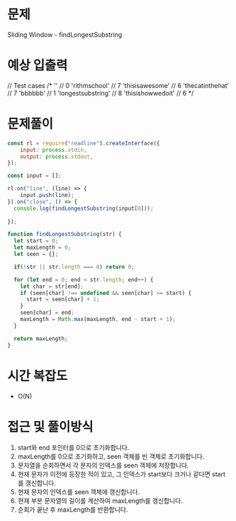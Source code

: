 # 문제
Sliding Window - findLongestSubstring

# 예상 입출력

// Test cases
/*
'' // 0
'rithmschool' // 7
'thisisawesome' // 6
'thecatinthehat' // 7
'bbbbbb' // 1
'longestsubstring' // 8
'thisishowwedoit' // 6
*/

# 문제풀이

```js
const rl = require("readline").createInterface({
    input: process.stdin,
    output: process.stdout,
});

const input = [];

rl.on("line", (line) => {
    input.push(line);
}).on("close", () => {
  console.log(findLongestSubstring(input[0]));
    
});

function findLongestSubstring(str) {
  let start = 0;
  let maxLength = 0;
  let seen = {};

  if(!str || str.length === 0) return 0;

  for (let end = 0; end < str.length; end++) {
    let char = str[end];
    if (seen[char] !== undefined && seen[char] >= start) {
      start = seen[char] + 1;
    }
    seen[char] = end;
    maxLength = Math.max(maxLength, end - start + 1);
  }

  return maxLength;
}
```

# 시간 복잡도
- O(N)

# 접근 및 풀이방식
1. start와 end 포인터를 0으로 초기화합니다.
2. maxLength를 0으로 초기화하고, seen 객체를 빈 객체로 초기화합니다.
3. 문자열을 순회하면서 각 문자의 인덱스를 seen 객체에 저장합니다.
4. 현재 문자가 이전에 등장한 적이 있고, 그 인덱스가 start보다 크거나 같다면 start를 갱신합니다.
5. 현재 문자의 인덱스를 seen 객체에 갱신합니다.
6. 현재 부분 문자열의 길이를 계산하여 maxLength를 갱신합니다.
7. 순회가 끝난 후 maxLength를 반환합니다.